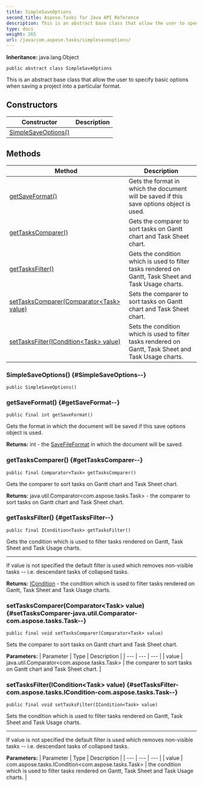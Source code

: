 ```yaml
---
title: SimpleSaveOptions
second_title: Aspose.Tasks for Java API Reference
description: This is an abstract base class that allow the user to specify basic options when saving a project into a particular format.
type: docs
weight: 265
url: /java/com.aspose.tasks/simplesaveoptions/
---
```


**Inheritance:**
java.lang.Object
```
public abstract class SimpleSaveOptions
```

This is an abstract base class that allow the user to specify basic options when saving a project into a particular format.
## Constructors

| Constructor | Description |
| --- | --- |
| [SimpleSaveOptions()](#SimpleSaveOptions--) |  |
## Methods

| Method | Description |
| --- | --- |
| [getSaveFormat()](#getSaveFormat--) | Gets the format in which the document will be saved if this save options object is used. |
| [getTasksComparer()](#getTasksComparer--) | Gets the comparer to sort tasks on Gantt chart and Task Sheet chart. |
| [getTasksFilter()](#getTasksFilter--) | Gets the condition which is used to filter tasks rendered on Gantt, Task Sheet and Task Usage charts. |
| [setTasksComparer(Comparator&lt;Task&gt; value)](#setTasksComparer-java.util.Comparator-com.aspose.tasks.Task--) | Sets the comparer to sort tasks on Gantt chart and Task Sheet chart. |
| [setTasksFilter(ICondition&lt;Task&gt; value)](#setTasksFilter-com.aspose.tasks.ICondition-com.aspose.tasks.Task--) | Sets the condition which is used to filter tasks rendered on Gantt, Task Sheet and Task Usage charts. |
### SimpleSaveOptions() {#SimpleSaveOptions--}
```
public SimpleSaveOptions()
```


### getSaveFormat() {#getSaveFormat--}
```
public final int getSaveFormat()
```


Gets the format in which the document will be saved if this save options object is used.

**Returns:**
int - the [SaveFileFormat](../../com.aspose.tasks/savefileformat) in which the document will be saved.
### getTasksComparer() {#getTasksComparer--}
```
public final Comparator<Task> getTasksComparer()
```


Gets the comparer to sort tasks on Gantt chart and Task Sheet chart.

**Returns:**
java.util.Comparator&lt;com.aspose.tasks.Task&gt; - the comparer to sort tasks on Gantt chart and Task Sheet chart.
### getTasksFilter() {#getTasksFilter--}
```
public final ICondition<Task> getTasksFilter()
```


Gets the condition which is used to filter tasks rendered on Gantt, Task Sheet and Task Usage charts.

--------------------

If value is not specified the default filter is used which removes non-visible tasks -- i.e. descendant tasks of collapsed tasks.

**Returns:**
[ICondition](../../com.aspose.tasks/icondition) - the condition which is used to filter tasks rendered on Gantt, Task Sheet and Task Usage charts.
### setTasksComparer(Comparator&lt;Task&gt; value) {#setTasksComparer-java.util.Comparator-com.aspose.tasks.Task--}
```
public final void setTasksComparer(Comparator<Task> value)
```


Sets the comparer to sort tasks on Gantt chart and Task Sheet chart.

**Parameters:**
| Parameter | Type | Description |
| --- | --- | --- |
| value | java.util.Comparator&lt;com.aspose.tasks.Task&gt; | the comparer to sort tasks on Gantt chart and Task Sheet chart. |

### setTasksFilter(ICondition&lt;Task&gt; value) {#setTasksFilter-com.aspose.tasks.ICondition-com.aspose.tasks.Task--}
```
public final void setTasksFilter(ICondition<Task> value)
```


Sets the condition which is used to filter tasks rendered on Gantt, Task Sheet and Task Usage charts.

--------------------

If value is not specified the default filter is used which removes non-visible tasks -- i.e. descendant tasks of collapsed tasks.

**Parameters:**
| Parameter | Type | Description |
| --- | --- | --- |
| value | com.aspose.tasks.ICondition&lt;com.aspose.tasks.Task&gt; | the condition which is used to filter tasks rendered on Gantt, Task Sheet and Task Usage charts. |

